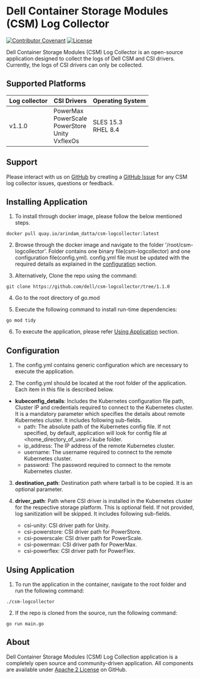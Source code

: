 <!--
Copyright (c) 2022 Dell Inc., or its subsidiaries. All Rights Reserved.

Licensed under the Apache License, Version 2.0 (the "License");
you may not use this file except in compliance with the License.
You may obtain a copy of the License at

    http://www.apache.org/licenses/LICENSE-2.0
-->

# Dell Container Storage Modules (CSM) Log Collector

[![Contributor Covenant](https://img.shields.io/badge/Contributor%20Covenant-v2.0%20adopted-ff69b4.svg)](docs/CODE_OF_CONDUCT.md)
[![License](https://img.shields.io/github/license/dell/csm)](LICENSE)


Dell Container Storage Modules (CSM) Log Collector is an open-source application designed to collect the logs of Dell CSM and CSI drivers.
Currently, the logs of CSI drivers can only be collected.


## Supported Platforms
   | **Log collector** | **CSI Drivers** | **Operating System**|
|---------------------|-----------------------|------------------------------|
| v1.1.0 | PowerMax <br> PowerScale <br> PowerStore <br> Unity <br> VxflexOs| SLES 15.3  <br> RHEL 8.4 |

## Support
Please interact with us on [GitHub](https://github.com/dell/csm-logcollector) by creating a [GitHub Issue](https://github.com/dell/csm-logcollector/issues) for any CSM log collector issues, questions or feedback.

## Installing Application
 
  1. To install through docker image, please follow the below mentioned steps.

    docker pull quay.io/arindam_datta/csm-logcollector:latest

  2. Browse through the docker image and navigate to the folder '/root/csm-logcollector'. Folder contains one binary file(csm-logcollector) and one configuration file(config.yml).
  config.yml file must be updated with the required details as explained in the [configuration](#Configuration) section.

  3. Alternatively, Clone the repo using the command:

    git clone https://github.com/dell/csm-logcollector/tree/1.1.0

  4. Go to the root directory of go.mod

  5. Execute the following command to install run-time dependencies:

    go mod tidy

  6. To execute the application, please refer [Using Application](#using-application) section.

## Configuration
  1. The config.yml contains generic configuration which are necessary to execute the application.
  
  2. The config.yml should be located at the root folder of the application.
  Each item in this file is described below. 

 * <b>kubeconfig_details</b>: Includes the Kubernetes configuration file path, Cluster IP and credentials required to connect to the Kubernetes cluster. It is a mandatory parameter which specifies the details about remote Kubernetes cluster. It includes following sub-fields.
      * path: The absolute path of the Kubernetes config file. If not specified, by default, application will look for config file at <home_directory_of_user>/.kube folder.
      * ip_address: The IP address of the remote Kubernetes cluster.
      * username: The username required to connect to the remote Kubernetes cluster.
      * password: The password required to connect to the remote Kubernetes cluster.

  3. <b>destination_path</b>: Destination path where tarball is to be copied. It is an optional parameter.

  4. <b>driver_path</b>: Path where CSI driver is installed in the Kubernetes cluster for the respective storage platform. This is optional field. If not provided, log sanitization will be skipped. It includes following sub-fields.
      * csi-unity: CSI driver path for Unity.
      * csi-powerstore: CSI driver path for PowerStore.
      * csi-powerscale: CSI driver path for PowerScale.
      * csi-powermax: CSI driver path for PowerMax.
      * csi-powerflex: CSI driver path for PowerFlex.

## Using Application
  1. To run the application in the container, navigate to the root folder and run the following command:

    ./csm-logcollector

  2. If the repo is cloned from the source, run the following command:

    go run main.go


## About

Dell Container Storage Modules (CSM) Log Collection application is a completely open source and community-driven application. All components are available
under [Apache 2 License](https://www.apache.org/licenses/LICENSE-2.0.html) on
GitHub.
